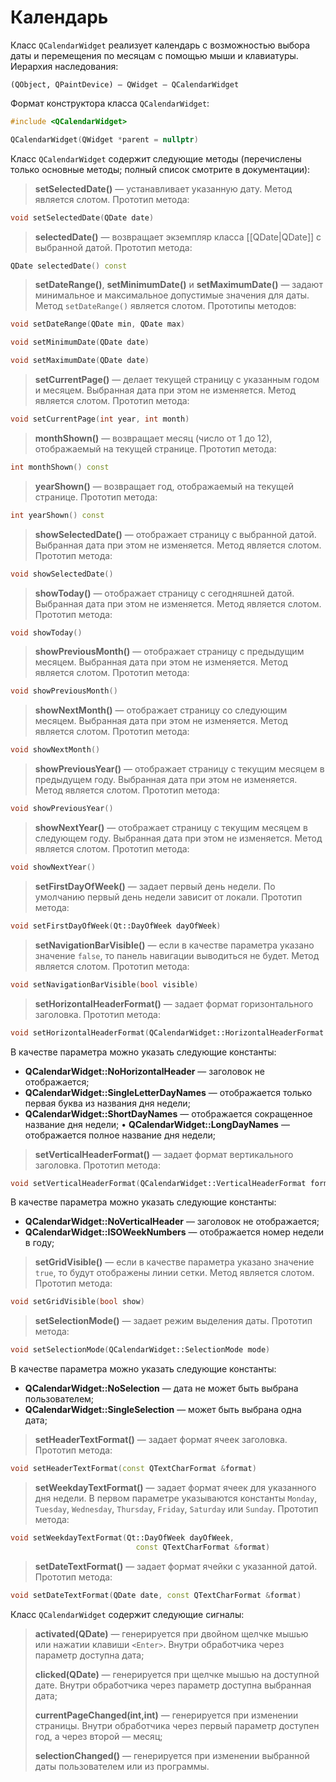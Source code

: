 # Календарь

Класс `QCalendarWidget` реализует календарь с возможностью выбора даты и перемещения по месяцам с помощью мыши и клавиатуры. Иерархия наследования:
```
(QObject, QPaintDevice) — QWidget — QCalendarWidget
```

Формат конструктора класса `QCalendarWidget`:
```c++
#include <QCalendarWidget>

QCalendarWidget(QWidget *parent = nullptr)
```

Класс `QCalendarWidget` содержит следующие методы (перечислены только основные методы; полный список смотрите в документации):

> **setSelectedDate()** — устанавливает указанную дату. Метод является слотом. Прототип метода:
```c++
void setSelectedDate(QDate date)
```

> **selectedDate()** — возвращает экземпляр класса [[QDate|QDate]] с выбранной датой. Прототип метода:
```c++
QDate selectedDate() const
```

> **setDateRange()**, **setMinimumDate()** и **setMaximumDate()** — задают минимальное и максимальное допустимые значения для даты. Метод `setDateRange()` является слотом. Прототипы методов:
```c++
void setDateRange(QDate min, QDate max)

void setMinimumDate(QDate date)

void setMaximumDate(QDate date)
```

> **setCurrentPage()** — делает текущей страницу с указанным годом и месяцем. Выбранная дата при этом не изменяется. Метод является слотом. Прототип метода:
```c++
void setCurrentPage(int year, int month)
```

> **monthShown()** — возвращает месяц (число от 1 до 12), отображаемый на текущей странице. Прототип метода:
```c++
int monthShown() const
```

> **yearShown()** — возвращает год, отображаемый на текущей странице. Прототип метода:
```c++
int yearShown() const
```

> **showSelectedDate()** — отображает страницу с выбранной датой. Выбранная дата при этом не изменяется. Метод является слотом. Прототип метода:
```c++
void showSelectedDate()
```

> **showToday()** — отображает страницу с сегодняшней датой. Выбранная дата при этом не изменяется. Метод является слотом. Прототип метода:
```c++
void showToday()
```

> **showPreviousMonth()** — отображает страницу с предыдущим месяцем. Выбранная дата при этом не изменяется. Метод является слотом. Прототип метода:
```c++
void showPreviousMonth()
```

> **showNextMonth()** — отображает страницу со следующим месяцем. Выбранная дата при этом не изменяется. Метод является слотом. Прототип метода:
```c++
void showNextMonth()
```

> **showPreviousYear()** — отображает страницу с текущим месяцем в предыдущем году. Выбранная дата при этом не изменяется. Метод является слотом. Прототип метода:
```c++
void showPreviousYear()
```

> **showNextYear()** — отображает страницу с текущим месяцем в следующем году. Выбранная дата при этом не изменяется. Метод является слотом. Прототип метода:
```c++
void showNextYear()
```

> **setFirstDayOfWeek()** — задает первый день недели. По умолчанию первый день недели зависит от локали. Прототип метода:
```c++
void setFirstDayOfWeek(Qt::DayOfWeek dayOfWeek)
```

> **setNavigationBarVisible()** — если в качестве параметра указано значение `false`, то панель навигации выводиться не будет. Метод является слотом. Прототип метода:
```c++
void setNavigationBarVisible(bool visible)
```

> **setHorizontalHeaderFormat()** — задает формат горизонтального заголовка. Прототип метода:
```c++
void setHorizontalHeaderFormat(QCalendarWidget::HorizontalHeaderFormat format)
```

В качестве параметра можно указать следующие константы:

* **QCalendarWidget::NoHorizontalHeader** — заголовок не отображается;
* **QCalendarWidget::SingleLetterDayNames** — отображается только первая буква из названия дня недели;
* **QCalendarWidget::ShortDayNames** — отображается сокращенное название дня недели;
• **QCalendarWidget::LongDayNames** — отображается полное название дня недели;

> **setVerticalHeaderFormat()** — задает формат вертикального заголовка. Прототип метода:
```c++
void setVerticalHeaderFormat(QCalendarWidget::VerticalHeaderFormat format)
```

В качестве параметра можно указать следующие константы:

* **QCalendarWidget::NoVerticalHeader** — заголовок не отображается;
* **QCalendarWidget::ISOWeekNumbers** — отображается номер недели в году;

> **setGridVisible()** — если в качестве параметра указано значение `true`, то будут отображены линии сетки. Метод является слотом. Прототип метода:
```c++
void setGridVisible(bool show)
```

> **setSelectionMode()** — задает режим выделения даты. Прототип метода:
```c++
void setSelectionMode(QCalendarWidget::SelectionMode mode)
```

В качестве параметра можно указать следующие константы:

* **QCalendarWidget::NoSelection** — дата не может быть выбрана пользователем;
* **QCalendarWidget::SingleSelection** — может быть выбрана одна дата;

> **setHeaderTextFormat()** — задает формат ячеек заголовка. Прототип метода:
```c++
void setHeaderTextFormat(const QTextCharFormat &format)
```

> 	**setWeekdayTextFormat()** — задает формат ячеек для указанного дня недели. В первом параметре указываются константы `Monday`, `Tuesday`, `Wednesday`, `Thursday`, `Friday`, `Saturday` или `Sunday`. Прототип метода:
```c++
void setWeekdayTextFormat(Qt::DayOfWeek dayOfWeek,
							const QTextCharFormat &format)
```

> **setDateTextFormat()** — задает формат ячейки с указанной датой. Прототип метода:
```c++
void setDateTextFormat(QDate date, const QTextCharFormat &format)
```

Класс `QCalendarWidget` содержит следующие сигналы:

> **activated(QDate)** — генерируется при двойном щелчке мышью или нажатии клавиши `<Enter>`. Внутри обработчика через параметр доступна дата;
> 
> **clicked(QDate)** — генерируется при щелчке мышью на доступной дате. Внутри обработчика через параметр доступна выбранная дата;
> 
> **currentPageChanged(int,int)** — генерируется при изменении страницы. Внутри обработчика через первый параметр доступен год, а через второй — месяц;
> 
> **selectionChanged()** — генерируется при изменении выбранной даты пользователем или из программы.











